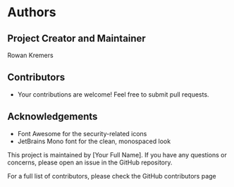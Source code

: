 # Authors

## Project Creator and Maintainer
Rowan Kremers

## Contributors
- Your contributions are welcome! Feel free to submit pull requests.

## Acknowledgements
- Font Awesome for the security-related icons
- JetBrains Mono font for the clean, monospaced look

This project is maintained by [Your Full Name]. If you have any questions or concerns, please open an issue in the GitHub repository.

For a full list of contributors, please check the GitHub contributors page
